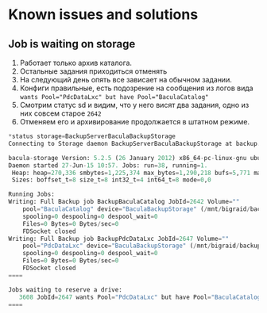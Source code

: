 # Known issues and solutions

## Job is waiting on storage

1. Работает только архив каталога.
2. Остальные задания приходиться отменять
3. На следующий день опять все зависает на обычном задании.
4. Конфиги правильные, есть подозрение на сообщения из логов вида ```wants Pool="PdcDataLxc" but have Pool="BaculaCatalog"```
5. Смотрим статус sd и видим, что у него висят два задания, одно из них совсем старое ```2642```
6. Отменяем его и архивирование продолжается в штатном режиме.

```python
*status storage=BackupServerBaculaBackupStorage
Connecting to Storage daemon BackupServerBaculaBackupStorage at backup.cvision.lab:9103

bacula-storage Version: 5.2.5 (26 January 2012) x86_64-pc-linux-gnu ubuntu 12.04
Daemon started 27-Jun-15 10:57. Jobs: run=38, running=1.
 Heap: heap=270,336 smbytes=1,225,374 max_bytes=1,290,218 bufs=5,771 max_bufs=5,773
 Sizes: boffset_t=8 size_t=8 int32_t=4 int64_t=8 mode=0,0

Running Jobs:
Writing: Full Backup job BackupBaculaCatalog JobId=2642 Volume=""
    pool="BaculaCatalog" device="BaculaBackupStorage" (/mnt/bigraid/backups/bacula)
    spooling=0 despooling=0 despool_wait=0
    Files=0 Bytes=0 Bytes/sec=0
    FDSocket closed
Writing: Full Backup job BackupPdcDataLxc JobId=2647 Volume=""
    pool="PdcDataLxc" device="BaculaBackupStorage" (/mnt/bigraid/backups/bacula)
    spooling=0 despooling=0 despool_wait=0
    Files=0 Bytes=0 Bytes/sec=0
    FDSocket closed
====

Jobs waiting to reserve a drive:
   3608 JobId=2647 wants Pool="PdcDataLxc" but have Pool="BaculaCatalog" nreserve=1 on drive "BaculaBackupStorage" (/mnt/bigraid/backups/bacula).
====

```
